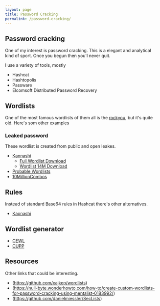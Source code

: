 ```yaml
---
layout: page
title: Password Cracking
permalink: /password-cracking/
---
```


## Password cracking
One of my interest is password cracking. This is a elegant and analytical kind of sport. Once you begun then you'l never quit.

I use a variety of tools, mostly
- Hashcat
- Hashtopolis 
- Passware
- Elcomsoft Distributed Password Recovery

## Wordlists

One of the most famous wordlists of them all is the [rockyou](https://github.com/danielmiessler/SecLists/raw/master/Passwords/Leaked-Databases/rockyou.txt.tar.gz), but it's quite old. Here's som other examples
### Leaked password
These wordlist is created from public and open leakes.
- [Kaonashi](https://github.com/kaonashi-passwords/Kaonashi) 
  - [Full Wordlist Download](https://mega.nz/file/nWJXzYzS#P1G8HDiMxq5wFaxeWGWx334Wp9wByj5kMEGLZkVX694)
  - [Wordlist 14M Download](http://mega.nz/file/7fIlxQaC#BlrWduRgBwWH_Za9SoEJnnq7ySrV4E_NzfTtn_OI418)
- [Probable Wordlists](https://github.com/berzerk0/Probable-Wordlists)
- [10MillionCombos](http://download.g0tmi1k.com/wordlists/large/10-million-combos.zip)

## Rules
Instead of standard Base64 rules in Hashcat there's other alternatives.

- [Kaonashi](https://github.com/kaonashi-passwords/Kaonashi/tree/master/rules)

## Wordlist generator
- [CEWL](https://digi.ninja/projects/cewl.php)
- [CUPP](https://github.com/Mebus/cupp)

## Resources
Other links that could be interesting.
- (https://github.com/xajkep/wordlists)
- (https://null-byte.wonderhowto.com/how-to/create-custom-wordlists-for-password-cracking-using-mentalist-0183992/)
- (https://github.com/danielmiessler/SecLists)
